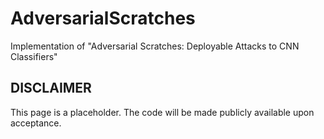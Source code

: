 # AdversarialScratches
Implementation of "Adversarial Scratches: Deployable Attacks to CNN Classifiers"

## DISCLAIMER
This page is a placeholder. The code will be made publicly available upon acceptance. 
